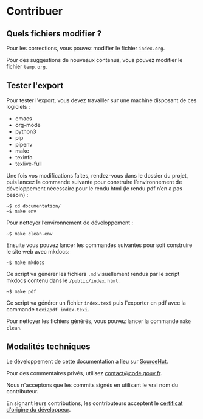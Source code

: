 # Contribuer

## Quels fichiers modifier ?

Pour les corrections, vous pouvez modifier le fichier `index.org`.

Pour des suggestions de nouveaux contenus, vous pouvez modifier le fichier `temp.org`.

## Tester l'export

Pour tester l'export, vous devez travailler sur une machine disposant de ces logiciels :

- emacs
- org-mode
- python3
- pip
- pipenv
- make
- texinfo
- texlive-full

Une fois vos modifications faites, rendez-vous dans le dossier du projet, puis lancez la commande suivante pour construire l’environnement de développement nécessaire pour le rendu html (le rendu pdf n’en a pas besoin) :

```
~$ cd documentation/
~$ make env
```
Pour nettoyer l’environnement de développement :

```
~$ make clean-env
```

Ensuite vous pouvez lancer les commandes suivantes pour soit construire le site web avec mkdocs:

```
~$ make mkdocs
```

Ce script va générer les fichiers `.md` visuellement rendus par le script mkdocs contenu dans le `/public/index.html`.

```
~$ make pdf
```

Ce script va générer un fichier `index.texi` puis l'exporter en pdf avec la commande `texi2pdf index.texi`.

Pour nettoyer les fichiers générés, vous pouvez lancer la commande `make clean`.

## Modalités techniques

Le développement de cette documentation a lieu sur [SourceHut](https://github.com/codegouvfr/documentation/).

Pour des commentaires privés, utilisez [contact@code.gouv.fr](mailto:contact@code.gouv.fr).

Nous n'acceptons que les commits signés en utilisant le vrai nom du contributeur.

En signant leurs contributions, les contributeurs acceptent le [certificat d'origine du développeur](https://developercertificate.org).
